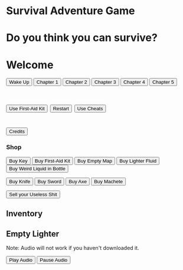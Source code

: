 # Survival Adventure Game

<!DOCTYPE html>
<html>
<head>
<style>

.button1 {
   background-color: black;
   color: royalblue;
   border: 2px solid #555575;
}

.button2 {
   background-color: black;
   color: red;
   border: 2px solid #555575;
}

.button3 {
   background-color: black;
   color: darkolivegreen;
   border: 2px solid #555575;
}

.button4 {
   background-color: black;
   color: grey;
   border: 2px solid #555575;
}

.button5 {
   background-color: black;
   color: darkslateblue;
   border: 2px solid #555575;
}

body{
    background : url("http://images.dinamani.com/uploads/user/imagelibrary/2016/11/14/original/maxresdefault.jpg");
    background-position: right;
    background-size: cover;
    background-attachment: fixed;
    }
h1 {
   color: royalblue;
   text-align: center;
    text-shadow: 2px 2px 5px black;
}
h2 {    
    color: darkred;
    text-align: right;
    text-shadow: 2px 2px 5px black;
}
h3 {    
    color: darkgoldenrod;
    text-align: center;
    text-shadow: 2px 2px 5px black;
}
p { 
    color: royalblue;
    text-align: center;
}
h4 {    
    color: darkred;
    text-align: center;
    text-shadow: 2px 2px 5px black;
}
h5 {    
    color: royalblue;
    text-align: center;
    text-shadow: 2px 2px 5px black;
}
h6 {    
    text-align: center;
    text-shadow: 2px 2px 5px black;
}
h7 {    
    color: red;
    text-align: left;
    text-shadow: 2px 2px 5px black;
}

</style>
<body>

<h1>Do you think you can survive?</h1>

<h1 id = "name">Welcome</h1>


<h6>
    <button class="button button4" onclick = "StoryStart()">Wake Up</button>
    <button class="button button4" onclick = "Chapter1()">Chapter 1</button>
    <button class="button button4" onclick = "Chapter2()">Chapter 2</button>
    <button class="button button4" onclick = "Chapter3()">Chapter 3</button>
    <button class="button button4" onclick = "Chapter4()">Chapter 4</button>
    <button class="button button4" onclick = "Chapter5()">Chapter 5</button>
    </h6>
    
<h1>
    <button class="button button2" onclick = "Hp()">Use First-Aid Kit</button>
<button class="button button2" onclick = "Restart()">Restart</button>
<button class="button button2" onclick = "Cheats()">Use Cheats</button>
</h1>

<h1><button class="button button3" onclick="Credits()">Credits</button></h1>

<h3>Shop</h3>

<p> <button class="button button1" onclick="buyK()">Buy Key</button>
<button class="button button1" onclick="BuyFirstAid()">Buy First-Aid Kit</button>
<button class="button button1" onclick="BuyMap()">Buy Empty Map</button>
<button class="button button1" onclick="BuyFluid()">Buy Lighter Fluid</button>
<button class="button button1" onclick="BuyBottle()">Buy Weird Liquid in Bottle</button>
</p>
<p>
    <button class="button button1" onclick="BuyKnife()">Buy Knife</button>
    <button class="button button1" onclick="BuySword()">Buy Sword</button>
    <button class="button button1" onclick="BuyAxe()">Buy Axe</button>
    <button class="button button1" onclick="BuyMachete()">Buy Machete</button>
</p>
<p>
    <button class="button button1" onclick="Sell()">Sell your Useless Shit</button>
</p>

<h2>Inventory</h2>
<h2 id="Inventory" onmousedown="Value()" onmouseup="Inventory()">
Empty Lighter
</h2>

<p id = "feedback"></p>
<p id = "dollars"></p>
<p id = "value"></p>
<p id = "Restart"></p>
<p id = "name"></p>
<p id = "HP&Dollars"></p>
<p id = "Choices"></p>
<p id = "Health" Health()></p>
<p id = "achievementUnlocked"></p>
<p id = "$"></p>

<audio id="myAudio">
    <source src="Forest.mp3" type="audio/mpeg">
</audio>

<h7>Note: Audio will not work if you haven't downloaded it.</h7>

<h7><button class="button button5" onclick="playAudio()" type="button">Play Audio</button></h7>
<h7><button class="button button5" onclick="pauseAudio()" type="button">Pause Audio</button></h7>

<script>

var gameForm =  ' Your Input:<input type="text" id="answer"> <input type ="button" id ="enter" onclick="yourMove()" value = "enter">';
var randomNumber = Math.floor(Math.random()* 100 + 1);
var text = "";
var message = [];
var HP = 20;
var MaxHP = 20;
var firstaid = 0;
var key = 0;
var inventory = ["nothing"];
var dollars = 0;
var maxtries = Math.floor(Math.random() * 5+3);
var UserInput = 0;
var tries = 0;
var name;
var value;
var person;
var sell;
var sanity = 20;
var Maxsanity = 20;

var fluid = 0;
var bottle = 0;
var Knife = 0;
var Sword = 0;
var Axe = 0;
var Machete = 0;
var emptymap = 0;
var FullLighter = 0;
var emptylighter= 0;

var Lightsaber = 0; //cheat
var Pistol = 0; //cheat
var RayGun = 0; //cheat
var cheatmap = 0; //cheat
var Excalibur = 0;//cheat
var Sharur = 0; //cheat
var x = document.getElementById("myAudio");


function playAudio() {
   x.play();
}

function pauseAudio() {
   x.pause();
}

function Update(){
    document.getElementById("HP&Dollars").innerHTML = "Hp: "+HP +"/"+ MaxHP +" || Dollars: " + dollars + " || Sanity: " + sanity + "/" + Maxsanity;
}

function Inventory() {
var text=" "
for (i=0 ; i < inventory.length; i++) {
text += i + 1 + ": " + inventory[i] + "<br>" + "<br>" ;
document.getElementById("Inventory").innerHTML = text //displays inventory
}}

function value() {
var text=" "
for (i=0 ; i < inventory.length; i++) {
text += value[i] + " dollars<br>" + "<br>" ;
document.getElementById("Inventory").innerHTML = text //displays Value of Inventory item
}}

function BuyFirstAid(){//want to buy a First-Aid kits
        if (dollars > 9){//are you to broke
            if (confirm("This will allows you to heal 5 hit points\nWould you like to buy a First-Aid Kit for 10 dollars?\nDon't forget to click on the Inventory to update it!")==true){//are yo sure
                firstaid += 1;//gives you one
                dollars -= 10;//takes your money
                inventory.push(firstaid + "First-Aid")//gives you the Key
                alert ("You now have "+ firstaid + " First-Aid Kits");//you have this meny now
                document.getElementById("HP&Dollars").innerHTML = "Hp: "+HP +"/"+ MaxHP +" || Dollars: " + dollars + " || Sanity: " + sanity + "/" + Maxsanity;//]Updates Display
                }}
                else{
                alert ("You need a least 10 Dollars to buy this item")}}//to broke


function BuyAxe(){//want to buy a First-Aid kits
    if (Axe == 0);
        if (dollars > 29){//are you to broke
            if (confirm("You will now have an Axe\nWould you like to buy an Axe for 30 dollars?\nDon't forget to click on the Inventory to update it!")==true){//are yo sure
                Axe += 1;//gives you one
                dollars -= 30;//takes your money
                inventory.push("Axe")//gives you the Key
               value.push (15)//how much its worth
                alert ("You now have "+ Axe + " Axe.");//you have this meny now
                document.getElementById("HP&Dollars").innerHTML = "Hp: "+HP +"/"+ MaxHP +" || Dollars: " + dollars + " || Sanity: " + sanity + "/" + Maxsanity;//]Updates Display
                }}
                else{
                alert ("You need a least 30 Dollars to buy this item")}}//to broke

function BuySword(){//want to buy a First-Aid kits
    if (Sword == 0);
        if (dollars > 19){//are you to broke
            if (confirm("You will now have a Sword\nWould you like to buy a Sword for 20 dollars?\nDon't forget to click on the Inventory to update it!")==true){//are yo sure
                Sword += 1;//gives you one
                dollars -= 20;//takes your money
                inventory.push("Sword")//gives you the Key
               value.push (10)//how much its worth
                alert ("You now have "+ Sword + " Sword.");//you have this meny now
                document.getElementById("HP&Dollars").innerHTML = "Hp: "+HP +"/"+ MaxHP +" || Dollars: " + dollars + " || Sanity: " + sanity + "/" + Maxsanity;//]Updates Display
                }}
                else{
                alert ("You need a least 20 Dollars to buy this item")}}//to broke

function BuyKnife(){//want to buy a First-Aid kits
    if (Knife == 0);
       if (dollars > 9){//are you to broke
           if (confirm("You will now have a Knife\nWould you like to buy a Knife for 10 dollars?\nDon't forget to click on the Inventory to update it!")==true){//are yo sure
               Knife += 1;//gives you one
               dollars -= 10;//takes your money
            inventory.push("Knife")
            value.push (5)
               alert ("You now have "+ Knife + " Knife.");//you have this meny now
               document.getElementById("HP&Dollars").innerHTML = "Hp: "+HP +"/"+ MaxHP +" || Dollars: " + dollars + " || Sanity: " + sanity + "/" + Maxsanity;//]Updates Display
               }}
               else{
               alert ("You need a least 10 Dollars to buy this item")}}//to broke


function BuyMachete(){//want to buy a First-Aid kits
    if (Machete == 0);
        if (dollars > 39){//are you to broke
            if (confirm("You will now have a Machete\nWould you like to buy a Machete for 40 dollars?\nDon't forget to click on the Inventory to update it!")==true){//are yo sure
                Machete += 1;//gives you one
                dollars -= 40;//takes your money
                inventory.push("Machete");
               value.push (20);
                alert ("You now have "+ Machete + " Machete.");//you have this meny now
                document.getElementById("HP&Dollars").innerHTML = "Hp: "+HP +"/"+ MaxHP +" || Dollars: " + dollars + " || Sanity: " + sanity + "/" + Maxsanity;//]Updates Display
                }}
                else{
                alert ("You need a least 40 Dollars to buy this item")}}//to broke

function BuyMap(){//want to buy a First-Aid kits
    if (emptymap == 0);
       if (dollars > 4){//are you to broke
           if (confirm("You will now have an Empty Map\nWould you like to buy an Empty Map for 5 dollars?\nDon't forget to click on the Inventory to update it!")==true){//are yo sure
               emptymap += 1;//gives you one
               dollars -= 5;//takes your money
               inventory.push("Empty Map");
               alert ("You now have "+ emptymap + " Empty Map.");//you have this meny now
               document.getElementById("HP&Dollars").innerHTML = "Hp: "+HP +"/"+ MaxHP +" || Dollars: " + dollars + " || Sanity: " + sanity + "/" + Maxsanity;//]Updates Display
               }}
               else{
               alert ("You need a least 5 Dollars to buy this item")}}//to broke


function BuyFluid(){//want to buy a First-Aid kits
    if (fluid == 0);
        if (dollars > 4){//are you to broke
            if (confirm("You will now have Lighter Fluid\nWould you like to buy Lighter Fluid for 5 dollars?\nDon't forget to click on the Inventory to update it!")==true){//are yo sure
                fluid += 1;//gives you one
                dollars -= 5;//takes your money
                inventory.push("Lighter Fluid")
                alert ("You now have "+ fluid + " Lighter Fluid.");//you have this meny now
                document.getElementById("HP&Dollars").innerHTML = "Hp: "+HP +"/"+ MaxHP +" || Dollars: " + dollars + " || Sanity: " + sanity + "/" + Maxsanity;//]Updates Display
                }}
                else{
                alert ("You need a least 5 Dollars to buy this item")}}//to broke

function BuyBottle(){//want to buy a bottle
        if (dollars > 99){//are you to broke
            if (confirm("You will now have a Weird Liquid in a Bottle\nWould you like to buy a Weird Liquid in a Bottle for 100 dollars?\nDon't forget to click on the Inventory to update it!")==true){//are yo sure
                bottle += 1;//gives you one
                dollars -= 100;//takes your money
                alert ("You now have "+ bottle + "a Weird Liquid in a Bottle.");//you have this meny now
                document.getElementById("HP&Dollars").innerHTML = "Hp: "+HP +"/"+ MaxHP +" || Dollars: " + dollars + " || Sanity: " + sanity + "/" + Maxsanity;//]Updates Display
                }}
                else{
                alert ("You need a least 100 Dollars to buy this item")}}//to broke

function buyK() {//Key
   if (key == 0){//only 1
    if (dollars > 59){//you need 60 dollars
        if (confirm("This well alow you to open any safe you find with out picking the lock\nwould you like to buy a Key for 60 dollars\nDon't forget to click on the Inventory to update it!")==true){
            key = 1//you have one now
            dollars -= 60//takes the dollars
            Inventory.push("key")//gives you the Key
            value.push (30)//how much its worth
            Inventory()//updates invatory
            document.getElementById("HP&Dollars").innerHTML = "Hp: "+HP +"/"+ MaxHP +" || Dollars: " + dollars + " || Sanity: " + sanity + "/" + Maxsanity;//]Updates Display
            }}
            else{
            alert ("you need a least 60 dollars to buy this item")}}}//ha ha your to broke


function Sell(){//sell your Junk
var UserInput = prompt("What are you looking to sell\nUse the item Id\nDon't forget to click on the Inventory to update it!"+ name, 1 )//what do you want to  sell
var Sub = UserInput -= 1//makes awnser able to be used for arrays
if (Sub >= 0 && UserInput <= inventory.length){
if (confirm("Would you like to sell your "+ inventory[Sub] +" for "+ value[Sub] +" dollars?")==true){//are you sure
       dollars += value[Sub]
    if(inventory[Sub] == "Weird Liquid in Bottle"){
       bottle = 0;}
    if(inventory[Sub] == "Key"){
       key= 0;}
    if(inventory[Sub] == "Knife"){
       Knife = 0;}
    if(inventory[Sub] == "Axe"){
       Axe = 0;}
    if(inventory[Sub] == "First Aid" || "First-Aid" || "FirstAid"){
       firstaid --}
    if(inventory[Sub] == "Machete"){
       Machete = 0;}
    if(inventory[Sub] == "Lighter Fluid"){
           fluid = 0;
        alert("Your loss, you could've filled the Empty Lighter!")}
    if(inventory[Sub] == "Empty Lighter"){
           emptylighter = 0;
        alert("Your loss, you might have needed that later!")}
    if(inventory[Sub] == "Sword"){
           Sword = 0;}
   inventory.splice(Sub, 1);//takes the item away
   value.splice(Sub, 1);//takes value
   Inventory();//updates your inventory
   document.getElementById("HP&Dollars").innerHTML = "Hp: "+HP +"/"+ MaxHP +" || Dollars: " + dollars + " || Sanity: " + sanity + "/" + Maxsanity;
}}}

function Cheats(){
    var UserInput=prompt("Enter a cheatcode here" , "Enter Code")//Enter the cheat
    if (UserInput == "~IWantMoneySanta"){
        dollars += 100//isn't santa so nice
        document.getElementById("HP&Dollars").innerHTML = "Hp: "+HP +"/"+ MaxHP +" || Dollars: " + dollars + " || Sanity: " + sanity + "/" + Maxsanity;}//]Updates Display
    if (UserInput == "~ItsOver9000!"){//DBZ Refance
    MaxHP += 9000//Upgrades you Hp
    document.getElementById("HP&Dollars").innerHTML = "Hp: "+HP +"/"+ MaxHP +" || Dollars: " + dollars + " || Sanity: " + sanity + "/" + Maxsanity;}//]Updates Display
    if(UserInput == "~INeedHP"){
    HP = MaxHP//restorces HP
    document.getElementById("HP&Dollars").innerHTML = "Hp: "+HP +"/"+ MaxHP +" || Dollars: " + dollars + " || Sanity: " + sanity + "/" + Maxsanity;}//]Updates Display
    if(UserInput == "~Slice&Dice"){
    inventory.push("Light Saber")
    value.push(0)//cheats aren't worth anything
    Lightsaber = 1;}
    if(UserInput == "~BlackOps2:Zombies"){
    inventory.push("Ray Gun")
    value.push(0)//cheats aren't worth anything
    RayGun = 1;}
    if(UserInput == "~IWannaShootYouAll"){
    inventory.push("Pistol")
    value.push(0)//cheats aren't worth anything
    Pistol = 1;}
    if(UserInput == "~ImTheMapImTheMap"){
    inventory.push("Cheat Map")
    value.push(0)//cheats aren't worth anything
    cheatmap = 1;}
        if(UserInput == "~TheRoyalPrat"){
    inventory.push("Excalibur")
    value.push(0)//cheats aren't worth anything
    Excalibur = 1;}
        if(UserInput == "~SmasherOfThousands"){
    inventory.push("Sharur")
    value.push(0)//cheats aren't worth anything
    Sharur = 1;}

        if(UserInput == "~Pizza"){
    inventory.push("Jayjohn (Distraction)")
    value.push(0)//cheats aren't worth anything
     = 1;}

        if(UserInput == "~"){
    inventory.push("")
    value.push(0)//cheats aren't worth anything
     = 1;}

        if(UserInput == "~"){
    inventory.push("")
    value.push(0)//cheats aren't worth anything
     = 1;}

        if(UserInput == "~"){
    inventory.push("")
    value.push(0)//cheats aren't worth anything
     = 1;}

        if(UserInput == "~"){
    inventory.push("")
    value.push(0)//cheats aren't worth anything
     = 1;}

        if(UserInput == "~"){
    inventory.push("")
    value.push(0)//cheats aren't worth anything
     = 1;}

        if(UserInput == "~"){
    inventory.push("")
    value.push(0)//cheats aren't worth anything
     = 1;
    

    Inv()}}//you cheater

function Restart() { //code to go back to when the player dies or the page is loaded
alert ("You find yourself stranded in a forest \nYou're not sure how you got there, but that doesn't really matter now.");//intro 1
alert ("You want to escape this unknown place. \nDo you have what it takes to survive?");//intro 2
name = prompt("What is your name?" , "Blair");//Lets the player set their name
value = [20];//sets value for 1st inventory item
key = 0;//tells the game to get rid of the Skeleton Key if you have it
HP = 20;//Resets Hit Points
MaxHP = 20; //resets Max HP
bottle = 0; //resets bottles
firstaid = 0;//the number of first-aid kits the player has
dollars = 5;//the amount of dollars the player has
Update();
inventory = ["Empty Lighter"]; //starter inventory
document.getElementById("name").innerHTML = "Welcome " + name ;
} //wecomes the player on the page

function Hp() {//use first aid kit Button
if (firstaid > 0 && HP < MaxHP){//if your ingered and you have first-ad kits
        if (confirm("Would you like to use a First-Aid kit \nYou have " + firstaid + " left") == true){//are you sure?
        alert("You gained 5 life.\nDon't forget to click on the Inventory to update it!")//the game asks the player if he wants to heal
        HP += 5//adds 5 life
        firstaid--//on less first-aid kit
        document.getElementById("HP&Dollars").innerHTML = "Hp: "+HP +"/"+ MaxHP +" || Dollars: " + dollars + " || Sanity: " + sanity + "/" + Maxsanity;//]Updates Display
        if (HP > MaxHP){
        HP=MaxHP //cant go over max life
        document.getElementById("HP&Dollars").innerHTML = "Hp: "+HP +"/"+ MaxHP +" || Dollars: " + dollars + " || Sanity: " + sanity + "/" + Maxsanity;}}}//]Updates Display

}

var choices4 = ["Run", "Hide", "Walk"];
var choices3 = ["Path", "Forest"];
var choices2 = ["Bathroom", "Kitchen", "Living Room"];
var choices1 = ["", "", ""];
var choices = ["", "", ""];

Hp()

function Story() {
   alert("You open you eyes to find yourself no longer in your home.\nYou attempt to recollect yourself, but you get distracted by the blood on you.");
   alert("You're unsure if it is your own blood or someone else's but you shake that thought out of your head.");
       if (confirm("Do you want to try to remember what happened before you woke up here?")==true) {
           alert("You tried to remember anything, but you only got a headache from trying.");
           alert("You took 1 Damage!");
               HP -= 1;
               alert("You have " + HP + "/" + MaxHP + " hit points left");
            
    } else {
   alert("You decided not to bother. If you don't even know where you are, how could you possibly remember what you did last?");
   }
}

function Story1(){
    if (confirm("You look around and see a note\nGrab the note?")==true) {
        alert("You pick up the note.");
       alert("The note reads:\n'Hello " + name + ", if you are reading this; it means It hasn't killed you.\nYou might not remember me or what you did.'");
       alert("'Of course, that only makes this more fun. Right now you are being watched.\nNever forget you are being watched for one second, you will lose.'");
       alert("'The only way out is for you to understand what these numbers mean:\n082715\nFind the meaning, and you will live.'");
    
    } else {
        alert("You decide it might not be for you and none of your concern.\n...\nYou got curious so you decide to read it anyway.");
        alert("You pick up the note.");
        alert("The note reads:\n'Hello " + name + ", if you are reading this; it means It hasn't killed you.\nYou might not remember me or what you did.'");
       alert("'Of course, that only makes this more fun. Right now you are being watched.\nNever forget you are being watched for one second, you will lose.'");
       alert("'The only way out is for you to understand what these numbers mean:\n082715\nFind the meaning, and you will live.'");
        }
}

function Story2() {
  
   choices4 = prompt("The moment you get done with readng the note, you hear shuffling in the bushes.\nWhat is it? Will it kill you? What will you do?\nRun\nHide\nWalk", "Choose your outcome...");
   if (choices4 == null || choices4 == "" || choices4 == "Choose your outcome...") {
       alert("You just stood there waiting for whatever it was in the bushes to come out.\nYou wait to see what comes out.");
        alert("The bush slowly but surely comes to a hault\nSlowly a little rabbit comes out.");
        alert("You adore the small rabbit as it looks up at you with big blue eyes.");
        alert("You approach the rabbit, trying not to scare it. You slowly outstretch your hand to pet it.");
        alert("The rabbit suddenly gets up onto its hind legs to smell your hand.");
        alert("All of a sudden the rabbit turns into a blood thirsty fat rabbit with larger claws then an eagle.");
        alert("Alarmed, you bring in your arm away from the rabbit.");
        alert("Before you could even think, you ran throughout the forest\nafraid of what it could do to you.");
        alert("You lost some Sanity!")
        sanity --;
        alert("You now have " + sanity + "/" + Maxsanity + " Sanity left");
        alert("You're out of breath, but you're glad anyhow that whatever it was didn't follow you.");
        alert("You find one of those Time Capsule boxes, but it looks like a metal Lunch Box.");
        alert("You opened the Time Capsule.")
        alert("You found 10 dollars, a doll, and a random button.\nYou find the only thing useful was the money, so you took that.")
        dollars += 10;
        document.getElementById("HP&Dollars").innerHTML = "Hp: "+HP +"/"+ MaxHP +" || Dollars: " + dollars + " || Sanity: " + sanity + "/" + Maxsanity;//]Updates Display

    } else if (choices4 == "Run" || choices4 == "run"){
        alert("You ran throughout the forest, afraid of what could have been in the bushes.");
        alert("You're out of breath, but somehow you feel better.");
        alert("You're out of breath, but you're glad anyhow that whatever it was didn't follow you.");
        alert("You find one of those Time Capsule boxes, but it looks like a metal Lunch Box.");
        alert("You opened the Time Capsule.")
        alert("You found 10 dollars, a doll, and a random button.\nYou find the only thing useful was the money, so you took that.")
        dollars += 10;
        document.getElementById("HP&Dollars").innerHTML = "Hp: "+HP +"/"+ MaxHP +" || Dollars: " + dollars + " || Sanity: " + sanity + "/" + Maxsanity;//]Updates Display

   } else if (choices4 == "Hide" || choices4 == "hide") {
        alert("You hid behind a random tree to be as far away from the shaking bush.");
        alert("The bush slowly but surely comes to a hault\nSlowly a little rabbit comes out.");
        alert("You adore the small rabbit as it looks up at you with big blue eyes.");
        alert("You approach the rabbit, trying not to scare it. You slowly outstretch your hand to pet it.");
        alert("The rabbit suddenly gets up onto its hind legs to smell your hand.");
        alert("All of a sudden the rabbit turns into a blood thirsty fat rabbit with larger claws then an eagle.");
        alert("Alarmed, you bring in your arm away from the rabbit.");
        alert("Before you could even think, you ran throughout the forest\nafraid of what it could do to you.");
        alert("You lost some Sanity!")
        sanity --;
        alert("You now have " + sanity + "/" + Maxsanity + " Sanity left");
        alert("You're out of breath, but you're glad anyhow that whatever it was didn't follow you.");
        alert("You find one of those Time Capsule boxes, but it looks like a metal Lunch Box.");
        alert("You opened the Time Capsule.")
        alert("You found 10 dollars, a doll, and a random button.\nYou find the only thing useful was the money, so you took that.")
        dollars += 10;
        document.getElementById("HP&Dollars").innerHTML = "Hp: "+HP +"/"+ MaxHP +" || Dollars: " + dollars + " || Sanity: " + sanity + "/" + Maxsanity;//]Updates Display

    } else if (choices4 == "Walk" || choices4 == "walk"){
        alert("You slowly walked away, paying no mind to the heavily shaking bush.");
        alert("The bush slowly but surely comes to a hault, which catches your attention.\nSlowly a little rabbit comes out.");
        alert("You adore the small rabbit as it looks up at you with big blue eyes.");
        alert("You approach the rabbit, trying not to scare it. You slowly outstretch your hand to pet it.");
        alert("The rabbit suddenly gets up onto its hind legs to smell your hand.");
        alert("All of a sudden the rabbit turns into a blood thirsty fat rabbit with larger claws then an eagle.");
        alert("Alarmed, you bring in your arm away from the rabbit.");
        alert("Before you could even think, you ran throughout the forest\nafraid of what it could do to you.");
        alert("You lost some Sanity!")
        sanity --;
        alert("You now have " + sanity + "/" + Maxsanity + " Sanity left");
        alert("You're out of breath, but you're glad anyhow that whatever it was didn't follow you.");
        alert("You find one of those Time Capsule boxes, but it looks like a metal Lunch Box.");
        alert("You opened the Time Capsule.")
        alert("You found 10 dollars, a doll, and a random button.\nYou find the only thing useful was the money, so you took that.")
        dollars += 10;
        document.getElementById("HP&Dollars").innerHTML = "Hp: "+HP +"/"+ MaxHP +" || Dollars: " + dollars + " || Sanity: " + sanity + "/" + Maxsanity;//]Updates Display
    }

   document.getElementById("Choices").innerHTML = text;
}

function Story3(){
    alert("You throw the Time Capsule behind you and go on your way.");
    choices3 = prompt("You look forward, you see a very narrow, destroyed path.\nDo you want to go down the path go off into the forest?",  "Choose your outcome...");
    if (choices3 == null || choices3 == "" || choices3 == "Choose your outcome...") {
        alert("You aren't sure which one to go with, so you decided to settle with the path.");
        alert("As you walk down the path, you get that irritating feeling like someone is watching you.\nYou remember what the note said: 'Never forget you are being watched for one second, you will lose.'");
        alert("Simply remembering that gruesome letter sendss chills up and down your spine.\nA sudden fog appeared around you. You didn't realize it before because you were lost in thought.");
        alert("You get an uneasy feeling.")
        alert("Out of the corner of your eye, you see a faint figure.\nYou look at the area you saw it, but only fog and faint silhouettes of trees.");
        alert("You shake your head and look forward.")
        alert("All of the sudden, there was a face in the fog.\nLike a curious dog, the face slowly turned its head 45 degrees to the left.")
        alert("Shaking, you start to run\nYou come across a house a little off the path. You look behind you, the face still visible.")
        alert("You run to the house, and open the door.\nYou slam the door shut, locking it, afraid the face could come inside.")
        alert("Achievement Unlocked:\nEnter the Goldfarb House");
}
    else if(choices3 == "Path" || choices3 == "path" ){
        alert("You decided to head down the Path. The Forest might not be your best bet of getting out of here.");
        alert("As you walk down the path, you get that irritating feeling like someone is watching you.\nYou remember what the note said: 'Never forget you are being watched for one second, you will lose.'");
        alert("Simply remembering that gruesome letter sends chills up and down your spine.\nA sudden fog appeared around you. You didn't realize it before because you were lost in thought.");
        alert("You get an uneasy feeling.")
        alert("Out of the corner of your eye, you see a faint figure.\nYou look at the area you saw it, but only fog and faint silhouettes of trees.");
        alert("You shake your head and look forward.")
        alert("All of the sudden, there was a face in the fog.\nLike a curious dog, the face slowly turned its head 45 degrees to the left.")
        alert("Shaking, you start to run\nYou come across a house a little off the path. You look behind you, the face still visible.")
        alert("You run to the house, and open the door.\nYou slam the door shut, locking it, afraid the face could come inside.")
        alert("Achievement Unlocked:\nEnter the Goldfarb House");
}
    else if(choices3 == "Forest" || choices3 == "Forest" ){
        alert("You look at the path and decide it's a bit unsafe how it leads to almost nowhere\nYou take off walking into the forest.")
        alert("As you walk into the Forest, you get that irritating feeling like someone is watching you.\nYou remember what the note said: 'Never forget you are being watched for one second, you will lose.'");
        alert("Simply remembering that gruesome letter sends chills up and down your spine.\nA sudden fog appeared around you. You didn't realize it before because you were lost in thought.");
        alert("You get an uneasy feeling.\nYou notice you're on the path, which confuses you. How did you get on the path if you never went on it to begin with?")
        alert("You decide not to bother; why should you? Obviously something wanted you to be on the path")
        alert("Out of the corner of your eye, you see a faint figure.\nYou look at the area you saw it, but only fog and faint silhouettes of trees.");
        alert("You shake your head and look forward.")
        alert("All of the sudden, there was a face in the fog.\nLike a curious dog, the face slowly turned its head 45 degrees to the left.")
        alert("Shaking, you start to run\nYou come across a house a little off the path. You look behind you, the face still visible.")
        alert("You run to the house, and open the door.\nYou slam the door shut, locking it, afraid the face could come inside.")
        alert("Achievement Unlocked:\nEnter the Goldfarb House");
}

}

function Story4(){
    alert("If you have never been in a creepy house that gave you the most horrid sight, well this house changed that.")
    alert("You look outside the window and the very thick fog. You can no longer see the silhouettes of trees anymore.")
    choices2 = prompt("Well, you're not planning on going out soon, so you prepare to look around the house.\nWhere will you start?\nBathroom, Kitchen, or the Living Room?", "Choose Wisely..")
    if (choices2 == null || choices2 == "" || choices2 == "Choose Wisely.."){
        alert("You couldn't choose, so you decided to go up the stairs.")
        choices = prompt("There was three options:\mthe children's bedroom labled 'Ava' in a bright pink and orange color;\nanother bedroom that had two skulls under the name 'Logan' who is most likely a teen,\nand the last room was a master bedroom which was pobably owned by the parents.", "Ava's Room, Logan's Room, or Parent's Room")
        if (choices == null || choices == "" || choices == "Choose Wisely.."){

        } else if(choices == "Ava's Room" || choices == "Avas Room" || choices == "ava's room" || choices == "avas room"){
            alert("Testing");
        }
        } else if(choices == "" || choices == "" || choices == "" || choices == ""){
            
        } else (choices == "" || choices == "" || choices == "" || choices == "");{
            
        
    } if (choices2 == "Bathroom" || choices2 == "bathroom"){
        alert("You walk into the ")
    }
}



function Story5(){
alert("This part of the story isn't done yet. Please try again at another time!")
}

function StoryStart(){
   Story();
   Story1();
    Health();
    Story2();
}

function Chapter1(){
    Story3();
    Story4();
}

function Chapter2(){
    Story5();
}

function Chapter3(){
    Story5();
}

function Chapter4(){
    Story5();
}

function Chapter5(){
    Story5();
}

function Health(){
if (Hp == 0) {
    alert("Game Over")//sorry play again
        Restart()//restarts the game
}
}

function Credits(){//Who made it
alert("Forest Survival: Choose Your Adventure Made By\nJazmine Farr, Jayjohn Clark, and Nancy Nusbaum");
}

Restart();//starts the game
Inventory();//sets inventory display
Health();

</script>
</head>
</body>
</html>


